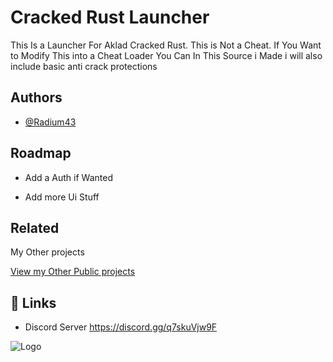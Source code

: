 
# Cracked Rust Launcher

This Is a Launcher For Aklad Cracked Rust. This is Not a Cheat.
If You Want to Modify This into a Cheat Loader You Can 
In This Source i Made i will also include basic anti crack protections


## Authors

- [@Radium43](https://github.com/Radium43)


## Roadmap

- Add a Auth if Wanted

- Add more Ui Stuff


## Related
My Other projects

[View my Other Public projects](https://github.com/Radium43?tab=repositories)




## 🔗 Links
- Discord Server https://discord.gg/q7skuVjw9F

![Logo](https://media.discordapp.net/attachments/938950846702567505/1100954807478534224/Eclipse-1.png)

